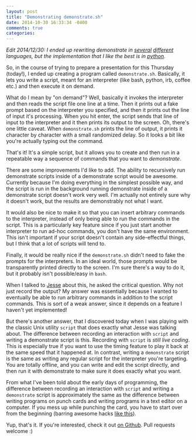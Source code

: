 ```yaml
---
layout: post
title: "Demonstrating demonstrate.sh"
date: 2014-10-30 16:33:34 -0400
comments: true
categories:
---
```


_Edit 2014/12/30: I ended up rewriting demonstrate in [several][demosh]
[different][demooc] languages, but the implementation that I like the
best is in [python][demopy]._

[demosh]: https://github.com/RadicalZephyr/demonstrate.sh
[demooc]: https://github.com/RadicalZephyr/demonstrate
[demopy]: https://github.com/RadicalZephyr/demonstrate.py

So, in the course of trying to prepare a presentation for this
Thursday (today!), I ended up creating a program called
`demonstrate.sh`. Basically, it lets you write a script, meant for an
interpreter (like bash, python, irb, coffee etc.) and then execute it
on demand.

<!--more-->

What do I mean by "on demand"? Well, basically it invokes the
interpreter and then reads the script file one line at a time. Then it
prints out a fake prompt based on the interpreter you specified, and
then it prints out the line of input it's processing.  When you hit
enter, the script sends that line of input to the interpreter and it
then prints its output to the screen. Oh, there's one little
caveat. When `demonstrate.sh` prints the line of output, it prints it
character by character with a small randomized delay. So it looks a
bit like you're actually typing out the command.

That's it! It's a simple script, but it allows you to create and then
run in a repeatable way a sequence of commands that you want to
_demonstrate_.

There are some improvements I'd like to add. The ability to
recursively run demonstrate scripts inside of a demonstrate script
would be awesome. Currently because I'm doing everything in the
simplest possible way, and the script is run in the background running
demonstrate inside of a demonstrate script doesn't work very well. I'm
actually not entirely sure why it doesn't work, but the results are
demonstrably not what I want.

It would also be nice to make it so that you can insert arbitrary
commands to the interpreter, instead of only being able to run the
commands in the script. This is a particularly key feature since if
you just start another interpreter to run ad-hoc commands, you don't
have the same environment. This isn't important if your script doesn't
contain any side-effectful things, but I think that a lot of scripts
will tend to.

Finally, it would be really nice if the `demonstrate.sh` didn't need
to fake the prompts for the interpreters. In an ideal world, those
prompts would be transparently printed directly to the screen. I'm
sure there's a way to do it, but it probably isn't possible/easy in
`bash`.

When I talked to [Jesse] about this, he asked the critical question.
Why not just record the output? My answer was essentially because I
wanted to eventually be able to run arbitrary commands in addition to
the script commands. This is sort of a weak answer, since it depends
on a feature I haven't yet implemented!

[Jesse]: https://github.com/doy

But there's another answer, that I discovered today when I was playing
with the classic Unix utility `script` that does exactly what Jesse
was talking about. The difference between recording an interaction
with `script` and writing a demonstrate script is this. Recording with
`script` is _still live coding_. This is especially true if you want
to use the timing feature to play it back at the same speed that it
happened at. In contrast, writing a `demonstrate` script is the same
as writing any regular script for the interpreter you're
targeting. You are totally offline, and you can write and edit the
script directly, and then run it with demonstrate to make sure it does
exactly what you want.

From what I've been told about the early days of programming, the
difference between recording an interaction with `script` and writing
a `demonstrate` script is approximately the same as the difference
between writing programs on punch cards and writing programs in a text
editor on a computer. If you mess up while punching the card, you have
to start over from the beginning (barring awesome hacks
[like this][patch]).

[patch]: https://twitter.com/francesc/status/521602168022118400

Yup, that's it. If you're interested, check it out
[on Github][demonstrate]. Pull requests welcome :)


[demonstrate]: https://github.com/RadicalZephyr/demonstrate.sh
